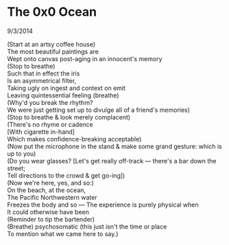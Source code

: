 The 0x0 Ocean
=============

9/3/2014

(Start at an artsy coffee house)  
The most beautiful paintings are  
Wept onto canvas post-aging in an innocent's memory  
(Stop to breathe)  
Such that in effect the iris  
Is an asymmetrical filter,  
Taking ugly on ingest and context on emit  
Leaving quintessential feeling (breathe)  
(Why'd you break the rhythm?  
We were just getting set up to divulge all of a friend's memories)  
(Stop to breathe & look merely complacent)  
(There's no rhyme or cadence  
[With cigarette in-hand]  
Which makes confidence-breaking acceptable)  
(Now put the microphone in the stand & make some grand gesture: which is up to you)  
(Do you wear glasses? [Let's get really off-track &mdash; there's a bar down the street;  
Tell directions to the crowd & get go-ing])  
(Now we're here, yes, and so:)  
On the beach, at the ocean,  
The Pacific Northwestern water  
Freezes the body and so &mdash;
The experience is purely physical when  
It could otherwise have been  
(Reminder to tip the bartender)  
(Breathe) psychosomatic (this just isn't the time or place  
To mention what we came here to say.)  